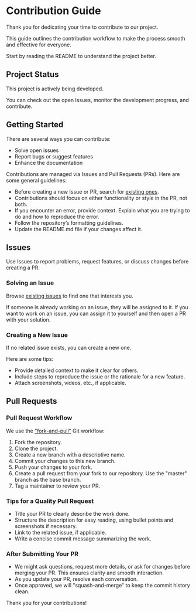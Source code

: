 # Contribution Guide

Thank you for dedicating your time to contribute to our project.

This guide outlines the contribution workflow to make the process smooth and effective for everyone.

Start by reading the README to understand the project better.

## Project Status

This project is actively being developed.

You can check out the open Issues, monitor the development progress, and contribute.

## Getting Started

There are several ways you can contribute:

- Solve open issues
- Report bugs or suggest features
- Enhance the documentation

Contributions are managed via Issues and Pull Requests (PRs). Here are some general guidelines:

- Before creating a new Issue or PR, search for [existing ones](https://github.com/calimero-network/core/issues).
- Contributions should focus on either functionality or style in the PR, not both.
- If you encounter an error, provide context. Explain what you are trying to do and how to reproduce the error.
- Follow the repository’s formatting guidelines.
- Update the README.md file if your changes affect it.

## Issues

Use Issues to report problems, request features, or discuss changes before creating a PR.

### Solving an Issue

Browse [existing issues](https://github.com/calimero-network/core/issues) to find one that interests you.

If someone is already working on an issue, they will be assigned to it. If you want to work on an issue, you can assign it to yourself and then open a PR with your solution.

### Creating a New Issue

If no related issue exists, you can create a new one.

Here are some tips:

- Provide detailed context to make it clear for others.
- Include steps to reproduce the issue or the rationale for a new feature.
- Attach screenshots, videos, etc., if applicable.

## Pull Requests

### Pull Request Workflow

We use the ["fork-and-pull"](https://github.com/susam/gitpr) Git workflow:

1. Fork the repository.
2. Clone the project.
3. Create a new branch with a descriptive name.
4. Commit your changes to this new branch.
5. Push your changes to your fork.
6. Create a pull request from your fork to our repository. Use the "master" branch as the base branch.
7. Tag a maintainer to review your PR.

### Tips for a Quality Pull Request

- Title your PR to clearly describe the work done.
- Structure the description for easy reading, using bullet points and screenshots if necessary.
- Link to the related issue, if applicable.
- Write a concise commit message summarizing the work.

### After Submitting Your PR

- We might ask questions, request more details, or ask for changes before merging your PR. This ensures clarity and smooth interaction.
- As you update your PR, resolve each conversation.
- Once approved, we will "squash-and-merge" to keep the commit history clean.

Thank you for your contributions!
